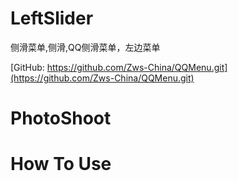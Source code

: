 # LeftSlider
侧滑菜单,侧滑,QQ侧滑菜单，左边菜单



[GitHub: https://github.com/Zws-China/QQMenu.git](https://github.com/Zws-China/QQMenu.git)


# PhotoShoot


# How To Use

```ruby


```